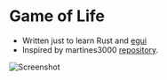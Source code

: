 # Game of Life
- Written just to learn Rust and [egui](https://github.com/emilk/egui)
- Inspired by martines3000 [repository](https://github.com/martines3000/cellular-automata-game-of-life).

![Screenshot](https://github.com/two-six/egui-Conway-s-Game-of-Life/assets/screenshot.png "Screenshot")
